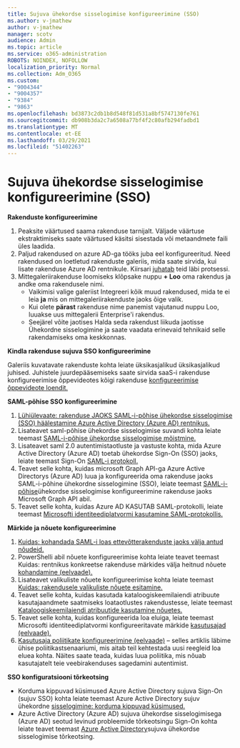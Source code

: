 ```yaml
---
title: Sujuva ühekordse sisselogimise konfigureerimine (SSO)
ms.author: v-jmathew
author: v-jmathew
manager: scotv
audience: Admin
ms.topic: article
ms.service: o365-administration
ROBOTS: NOINDEX, NOFOLLOW
localization_priority: Normal
ms.collection: Adm_O365
ms.custom:
- "9004344"
- "9004357"
- "9384"
- "9863"
ms.openlocfilehash: bd3873c2db1b8d548f81d531a8bf5747130fe761
ms.sourcegitcommit: db908b3da2c7a6508a77bf4f2c80afb294fadbd1
ms.translationtype: MT
ms.contentlocale: et-EE
ms.lasthandoff: 03/29/2021
ms.locfileid: "51402263"
---
```

# <a name="configure-seamless-single-sign-on-sso"></a>Sujuva ühekordse sisselogimise konfigureerimine (SSO)

**Rakenduste konfigureerimine**

1. Peaksite väärtused saama rakenduse tarnijalt. Väljade väärtuse ekstraktimiseks saate väärtused käsitsi sisestada või metaandmete faili üles laadida.
2. Paljud rakendused on azure AD-ga tööks juba eel konfigureeritud. Need rakendused on loetletud rakenduste galeriis, mida saate sirvida, kui lisate rakenduse Azure AD rentnikule. Kiirsari [juhatab](https://docs.microsoft.com/azure/active-directory/manage-apps/add-application-portal-configure) teid läbi protsessi.
3. Mittegaleriirakenduse loomiseks klõpsake nuppu **+ Loo** oma rakendus ja andke oma rakendusele nimi.
    - Vaikimisi valige galeriist Integreeri kõik muud rakendused, mida te ei leia **ja** mis on mittegaleriirakenduste jaoks õige valik.
    - Kui olete **pärast** rakenduse nime panemist vajutanud nuppu Loo, luuakse uus mittegalerii Enterprise'i rakendus.
    - Seejärel võite jaotises  Halda seda rakendust  liikuda jaotisse Ühekordne sisselogimine ja saate vaadata erinevaid tehnikaid selle rakendamiseks oma keskkonnas.

**Kindla rakenduse sujuva SSO konfigureerimine**

Galeriis kuvatavate rakenduste kohta leiate üksikasjalikud üksikasjalikud juhised. Juhistele juurdepääsemiseks saate sirvida saaS-i rakenduse konfigureerimise õppevideotes kõigi rakenduse [konfigureerimise õppevideote loendit.](https://docs.microsoft.com/azure/active-directory/saas-apps/tutorial-list)

**SAML-põhise SSO konfigureerimine**

1. [Lühiülevaate: rakenduse JAOKS SAML-i-põhise ühekordse sisselogimise (SSO) häälestamine Azure Active Directory (Azure AD) rentnikus.](https://docs.microsoft.com/azure/active-directory/manage-apps/add-application-portal-setup-sso)
2. Lisateavet saml-põhise ühekordse sisselogimise suvandi kohta leiate teemast [SAML-i-põhise ühekordse sisselogimise mõistmine.](https://docs.microsoft.com/azure/active-directory/manage-apps/configure-saml-single-sign-on)
3. Lisateavet saml 2.0 autentimistaotluste ja vastuste kohta, mida Azure Active Directory (Azure AD) toetab ühekordse Sign-On (SSO) jaoks, leiate teemast Sign-On [SAML-i protokoll.](https://docs.microsoft.com/azure/active-directory/develop/single-sign-on-saml-protocol)
4. Teavet selle kohta, kuidas microsoft Graph API-ga Azure Active Directorys (Azure AD) luua ja konfigureerida oma rakenduse jaoks SAML-i-põhine ühekordne sisselogimine (SSO), leiate teemast [SAML-i-põhise](https://docs.microsoft.com/graph/application-saml-sso-configure-api)ühekordse sisselogimise konfigureerimine rakenduse jaoks Microsoft Graph API abil.
5. Teavet selle kohta, kuidas Azure AD KASUTAB SAML-protokolli, leiate teemast [Microsofti identiteediplatvormi kasutamine SAML-protokollis.](https://docs.microsoft.com/azure/active-directory/develop/active-directory-saml-protocol-reference)

**Märkide ja nõuete konfigureerimine**

1. [Kuidas: kohandada SAML-i loas ettevõtterakenduste jaoks välja antud nõudeid.](https://docs.microsoft.com/azure/active-directory/develop/active-directory-saml-claims-customization)
2. PowerShelli abil nõuete konfigureerimise kohta leiate teavet teemast Kuidas: rentnikus konkreetse rakenduse märkides välja heitnud nõuete [kohandamine (eelvaade).](https://docs.microsoft.com/azure/active-directory/develop/active-directory-claims-mapping)
3. Lisateavet valikuliste nõuete konfigureerimise kohta leiate teemast [Kuidas: rakendusele valikuliste nõuete esitamine.](https://docs.microsoft.com/azure/active-directory/develop/active-directory-optional-claims)
4. Teavet selle kohta, kuidas kasutada kataloogiskeemilaiendi atribuute kasutajaandmete saatmiseks loataotlustes rakendustesse, leiate teemast [Kataloogiskeemilaiendi atribuutide kasutamine nõuetes.](https://docs.microsoft.com/azure/active-directory/develop/active-directory-schema-extensions)
5. Teavet selle kohta, kuidas konfigureerida loa eluiga, leiate teemast Microsofti identiteediplatvormi konfigureeritavate märkide [kasutusajad (eelvaade).](https://docs.microsoft.com/azure/active-directory/develop/active-directory-configurable-token-lifetimes)
6. [Kasutusaja poliitikate konfigureerimine (eelvaade)](https://docs.microsoft.com/azure/active-directory/develop/configure-token-lifetimes) – selles artiklis läbime ühise poliitikastsenaariumi, mis aitab teil kehtestada uusi reegleid loa eluea kohta. Näites saate teada, kuidas luua poliitika, mis nõuab kasutajatelt teie veebirakenduses sagedamini autentimist.

**SSO konfiguratsiooni tõrkeotsing**

- Korduma kippuvad küsimused Azure Active Directory sujuva Sign-On (sujuv SSO) kohta leiate teemast Azure Active Directory sujuv ühekordne [sisselogimine: korduma kippuvad küsimused.](https://docs.microsoft.com/azure/active-directory/hybrid/how-to-connect-sso-faq)
- Azure Active Directory (Azure AD) sujuva ühekordse sisselogimisega (Azure AD) seotud levinud probleemide tõrkeotsingu Sign-On kohta leiate teavet teemast [Azure Active Directory](https://docs.microsoft.com/azure/active-directory/hybrid/tshoot-connect-sso)sujuva ühekordse sisselogimise tõrkeotsing.
